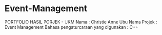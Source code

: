 # Event-Management
PORTFOLIO HASIL PORJEK - UKM 
Nama : Christie Anne Ubu
Nama Projek : Event Management 
Bahasa pengaturcaraan yang digunakan : C++ 
